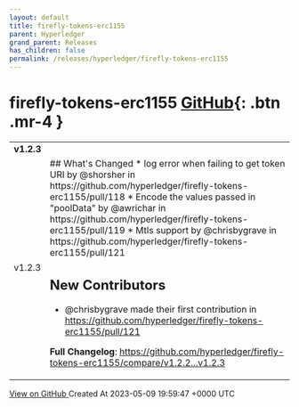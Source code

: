 ```yaml
---
layout: default
title: firefly-tokens-erc1155
parent: Hyperledger
grand_parent: Releases
has_children: false
permalink: /releases/hyperledger/firefly-tokens-erc1155
---
```


# firefly-tokens-erc1155 <span class="fs-3 right-align">[GitHub](https://github.com/hyperledger/firefly-tokens-erc1155){: .btn .mr-4 }</span>


<div>
    <table>
        <tr>
            <td colspan="2">
                <b>
                    v1.2.3
                </b>
            </td>
        </tr>
        <tr>
            <td>
                <span class="chip">
                    v1.2.3
                </span>
            </td>
            <td>
                ## What's Changed
* log error when failing to get token URI by @shorsher in https://github.com/hyperledger/firefly-tokens-erc1155/pull/118
* Encode the values passed in "poolData" by @awrichar in https://github.com/hyperledger/firefly-tokens-erc1155/pull/119
* Mtls support by @chrisbygrave in https://github.com/hyperledger/firefly-tokens-erc1155/pull/121

## New Contributors
* @chrisbygrave made their first contribution in https://github.com/hyperledger/firefly-tokens-erc1155/pull/121

**Full Changelog**: https://github.com/hyperledger/firefly-tokens-erc1155/compare/v1.2.2...v1.2.3
            </td>
        </tr>
    </table>
    <a href="https://github.com/hyperledger/firefly-tokens-erc1155/releases/tag/v1.2.3" class=".btn">
        View on GitHub
    </a>
    <span class="right-align">
        Created At 2023-05-09 19:59:47 +0000 UTC
    </span>
</div>

